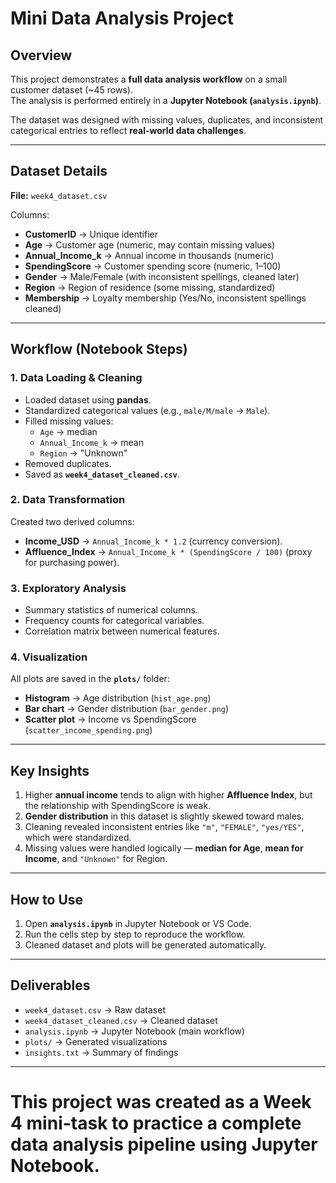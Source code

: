 # Mini Data Analysis Project

## Overview  
This project demonstrates a **full data analysis workflow** on a small customer dataset (~45 rows).  
The analysis is performed entirely in a **Jupyter Notebook (`analysis.ipynb`)**.  

The dataset was designed with missing values, duplicates, and inconsistent categorical entries to reflect **real-world data challenges**.  

---

## Dataset Details  

**File:** `week4_dataset.csv`  

Columns:  
- **CustomerID** → Unique identifier  
- **Age** → Customer age (numeric, may contain missing values)  
- **Annual_Income_k** → Annual income in thousands (numeric)  
- **SpendingScore** → Customer spending score (numeric, 1–100)  
- **Gender** → Male/Female (with inconsistent spellings, cleaned later)  
- **Region** → Region of residence (some missing, standardized)  
- **Membership** → Loyalty membership (Yes/No, inconsistent spellings cleaned)  

---

## Workflow (Notebook Steps)  

### 1. Data Loading & Cleaning  
- Loaded dataset using **pandas**.  
- Standardized categorical values (e.g., `male/M/male` → `Male`).  
- Filled missing values:  
  - `Age` → median  
  - `Annual_Income_k` → mean  
  - `Region` → "Unknown"  
- Removed duplicates.  
- Saved as **`week4_dataset_cleaned.csv`**.  

### 2. Data Transformation  
Created two derived columns:  
- **Income_USD** → `Annual_Income_k * 1.2` (currency conversion).  
- **Affluence_Index** → `Annual_Income_k * (SpendingScore / 100)` (proxy for purchasing power).  

### 3. Exploratory Analysis  
- Summary statistics of numerical columns.  
- Frequency counts for categorical variables.  
- Correlation matrix between numerical features.  

### 4. Visualization  
All plots are saved in the **`plots/`** folder:  
-  **Histogram** → Age distribution (`hist_age.png`)  
-  **Bar chart** → Gender distribution (`bar_gender.png`)  
-  **Scatter plot** → Income vs SpendingScore (`scatter_income_spending.png`)  

---

## Key Insights  
1. Higher **annual income** tends to align with higher **Affluence Index**, but the relationship with SpendingScore is weak.  
2. **Gender distribution** in this dataset is slightly skewed toward males.  
3. Cleaning revealed inconsistent entries like `"m"`, `"FEMALE"`, `"yes/YES"`, which were standardized.  
4. Missing values were handled logically — **median for Age**, **mean for Income**, and `"Unknown"` for Region.  

---

## How to Use  
1. Open **`analysis.ipynb`** in Jupyter Notebook or VS Code.  
2. Run the cells step by step to reproduce the workflow.  
3. Cleaned dataset and plots will be generated automatically.  

---

## Deliverables  
- `week4_dataset.csv` → Raw dataset  
- `week4_dataset_cleaned.csv` → Cleaned dataset  
- `analysis.ipynb` → Jupyter Notebook (main workflow)  
- `plots/` → Generated visualizations  
- `insights.txt` → Summary of findings  

---
# This project was created as a Week 4 mini-task to practice a complete data analysis pipeline using Jupyter Notebook.
